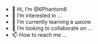 - 👋 Hi, I’m @6Phantom6
- 👀 I’m interested in ...
- 🌱 I’m currently learning в школе
- 💞️ I’m looking to collaborate on ...
- 📫 How to reach me ...

<!---
6Phantom6/6Phantom6 is a ✨ special ✨ repository because its `README.md` (this file) appears on your GitHub profile.
You can click the Preview link to take a look at your changes.
--->
